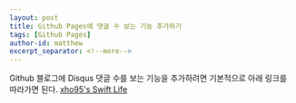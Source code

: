 ```yaml
---
layout: post
title: Github Pages에 댓글 수 보는 기능 추가하기
tags: [Github Pages]
author-id: matthew
excerpt_separator: <!--more-->
---
```


Github 블로그에 Disqus 댓글 수를 보는 기능을 추가하려면 기본적으로 아래 링크를 따라가면 된다.
[xho95's Swift Life](https://xho95.github.io/blog/jekyll/disqus/migration/2017/01/20/Add-Disqus-to-Jekyll.html)
